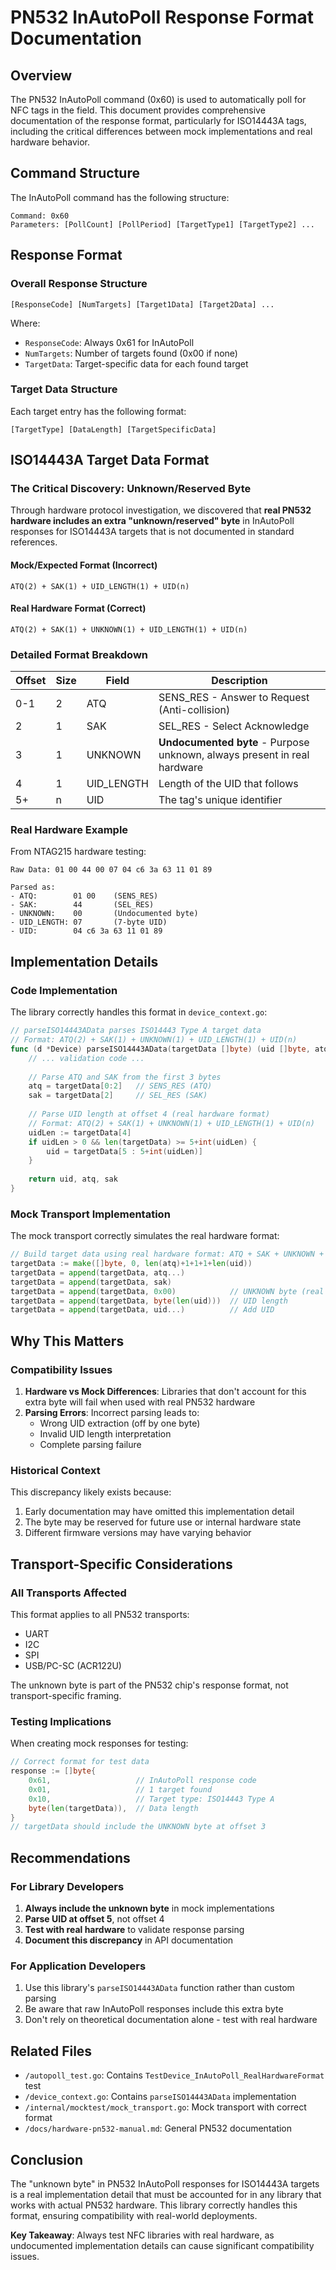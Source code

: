 # PN532 InAutoPoll Response Format Documentation

## Overview

The PN532 InAutoPoll command (0x60) is used to automatically poll for NFC tags in the field. This document provides comprehensive documentation of the response format, particularly for ISO14443A tags, including the critical differences between mock implementations and real hardware behavior.

## Command Structure

The InAutoPoll command has the following structure:
```
Command: 0x60
Parameters: [PollCount] [PollPeriod] [TargetType1] [TargetType2] ...
```

## Response Format

### Overall Response Structure
```
[ResponseCode] [NumTargets] [Target1Data] [Target2Data] ...
```

Where:
- `ResponseCode`: Always 0x61 for InAutoPoll
- `NumTargets`: Number of targets found (0x00 if none)
- `TargetData`: Target-specific data for each found target

### Target Data Structure
Each target entry has the following format:
```
[TargetType] [DataLength] [TargetSpecificData]
```

## ISO14443A Target Data Format

### The Critical Discovery: Unknown/Reserved Byte

Through hardware protocol investigation, we discovered that **real PN532 hardware includes an extra "unknown/reserved" byte** in InAutoPoll responses for ISO14443A targets that is not documented in standard references.

#### Mock/Expected Format (Incorrect)
```
ATQ(2) + SAK(1) + UID_LENGTH(1) + UID(n)
```

#### Real Hardware Format (Correct)
```
ATQ(2) + SAK(1) + UNKNOWN(1) + UID_LENGTH(1) + UID(n)
```

### Detailed Format Breakdown

| Offset | Size | Field | Description |
|--------|------|-------|-------------|
| 0-1    | 2    | ATQ   | SENS_RES - Answer to Request (Anti-collision) |
| 2      | 1    | SAK   | SEL_RES - Select Acknowledge |
| 3      | 1    | UNKNOWN | **Undocumented byte** - Purpose unknown, always present in real hardware |
| 4      | 1    | UID_LENGTH | Length of the UID that follows |
| 5+     | n    | UID   | The tag's unique identifier |

### Real Hardware Example

From NTAG215 hardware testing:
```
Raw Data: 01 00 44 00 07 04 c6 3a 63 11 01 89

Parsed as:
- ATQ:        01 00    (SENS_RES)
- SAK:        44       (SEL_RES) 
- UNKNOWN:    00       (Undocumented byte)
- UID_LENGTH: 07       (7-byte UID)
- UID:        04 c6 3a 63 11 01 89
```

## Implementation Details

### Code Implementation

The library correctly handles this format in `device_context.go`:

```go
// parseISO14443AData parses ISO14443 Type A target data
// Format: ATQ(2) + SAK(1) + UNKNOWN(1) + UID_LENGTH(1) + UID(n)
func (d *Device) parseISO14443AData(targetData []byte) (uid []byte, atq []byte, sak byte) {
    // ... validation code ...
    
    // Parse ATQ and SAK from the first 3 bytes
    atq = targetData[0:2]   // SENS_RES (ATQ)
    sak = targetData[2]     // SEL_RES (SAK)
    
    // Parse UID length at offset 4 (real hardware format)
    // Format: ATQ(2) + SAK(1) + UNKNOWN(1) + UID_LENGTH(1) + UID(n)
    uidLen := targetData[4]
    if uidLen > 0 && len(targetData) >= 5+int(uidLen) {
        uid = targetData[5 : 5+int(uidLen)]
    }
    
    return uid, atq, sak
}
```

### Mock Transport Implementation

The mock transport correctly simulates the real hardware format:

```go
// Build target data using real hardware format: ATQ + SAK + UNKNOWN + UID_LENGTH + UID
targetData := make([]byte, 0, len(atq)+1+1+1+len(uid))
targetData = append(targetData, atq...)
targetData = append(targetData, sak)
targetData = append(targetData, 0x00)            // UNKNOWN byte (real hardware includes this)
targetData = append(targetData, byte(len(uid)))  // UID length
targetData = append(targetData, uid...)          // Add UID
```

## Why This Matters

### Compatibility Issues

1. **Hardware vs Mock Differences**: Libraries that don't account for this extra byte will fail when used with real PN532 hardware
2. **Parsing Errors**: Incorrect parsing leads to:
   - Wrong UID extraction (off by one byte)
   - Invalid UID length interpretation
   - Complete parsing failure

### Historical Context

This discrepancy likely exists because:
1. Early documentation may have omitted this implementation detail
2. The byte may be reserved for future use or internal hardware state
3. Different firmware versions may have varying behavior

## Transport-Specific Considerations

### All Transports Affected

This format applies to all PN532 transports:
- UART
- I2C  
- SPI
- USB/PC-SC (ACR122U)

The unknown byte is part of the PN532 chip's response format, not transport-specific framing.

### Testing Implications

When creating mock responses for testing:

```go
// Correct format for test data
response := []byte{
    0x61,                   // InAutoPoll response code
    0x01,                   // 1 target found
    0x10,                   // Target type: ISO14443 Type A
    byte(len(targetData)),  // Data length
}
// targetData should include the UNKNOWN byte at offset 3
```

## Recommendations

### For Library Developers

1. **Always include the unknown byte** in mock implementations
2. **Parse UID at offset 5**, not offset 4
3. **Test with real hardware** to validate response parsing
4. **Document this discrepancy** in API documentation

### For Application Developers

1. Use this library's `parseISO14443AData` function rather than custom parsing
2. Be aware that raw InAutoPoll responses include this extra byte
3. Don't rely on theoretical documentation alone - test with real hardware

## Related Files

- `/autopoll_test.go`: Contains `TestDevice_InAutoPoll_RealHardwareFormat` test
- `/device_context.go`: Contains `parseISO14443AData` implementation  
- `/internal/mocktest/mock_transport.go`: Mock transport with correct format
- `/docs/hardware-pn532-manual.md`: General PN532 documentation

## Conclusion

The "unknown byte" in PN532 InAutoPoll responses for ISO14443A targets is a real implementation detail that must be accounted for in any library that works with actual PN532 hardware. This library correctly handles this format, ensuring compatibility with real-world deployments.

**Key Takeaway**: Always test NFC libraries with real hardware, as undocumented implementation details can cause significant compatibility issues.